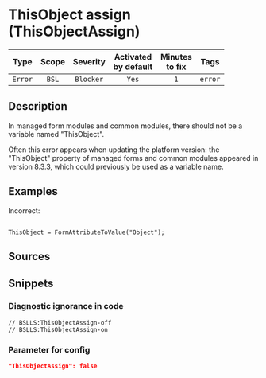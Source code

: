 # ThisObject assign (ThisObjectAssign)

Type | Scope | Severity | Activated<br>by default | Minutes<br>to fix | Tags
:-: | :-: | :-: | :-: | :-: | :-:
`Error` | `BSL` | `Blocker` | `Yes` | `1` | `error`

<!-- Блоки выше заполняются автоматически, не трогать -->

## Description

In managed form modules and common modules, there should not be a variable named "ThisObject".

Often this error appears when updating the platform version: the "ThisObject" property of managed forms and common modules appeared in version 8.3.3, which could previously be used as a variable name.

## Examples

Incorrect:

```bsl

ThisObject = FormAttributeToValue("Object");
```

## Sources

## Snippets

<!-- Блоки ниже заполняются автоматически, не трогать -->

### Diagnostic ignorance in code

```bsl
// BSLLS:ThisObjectAssign-off
// BSLLS:ThisObjectAssign-on
```

### Parameter for config

```json
"ThisObjectAssign": false
```
